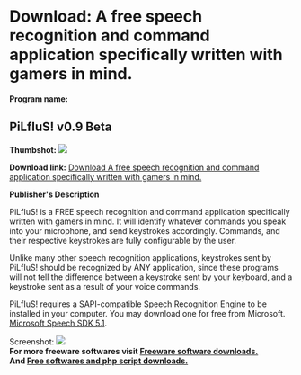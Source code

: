 # Download: A free speech recognition and command application specifically written with gamers in mind.

**Program name:**

## PiLfIuS! v0.9 Beta

  
**Thumbshot:** ![](http://www.freewarefiles.com/screenshot/pilflus_md.jpg)   
  
**Download link:** [Download A free speech recognition and command application specifically written with gamers in mind.](http://freesoftwares.boysofts.com/PiLfIuS-V-Beta_program_33773.html)  
  


**Publisher's Description**  
  


PiLfIuS! is a FREE speech recognition and command application specifically written with gamers in mind. It will identify whatever commands you speak into your microphone, and send keystrokes accordingly. Commands, and their respective keystrokes are fully configurable by the user. 

Unlike many other speech recognition applications, keystrokes sent by PiLfIuS! should be recognized by ANY application, since these programs will not tell the difference between a keystroke sent by your keyboard, and a keystroke sent as a result of your voice commands.

PiLfIuS! requires a SAPI-compatible Speech Recognition Engine to be installed in your computer. You may download one for free from Microsoft. [Microsoft Speech SDK 5.1](http://www.microsoft.com/download/en/details.aspx?id=10121). 

  
  
Screenshot: ![](http://www.freewarefiles.com/screenshot/pilflus.jpg)   
**For more freeware softwares visit [Freeware software downloads.](http://freesoftwares.boysofts.com/)**   
**And [Free softwares and php script downloads.](http://www.boysofts.com/)**

